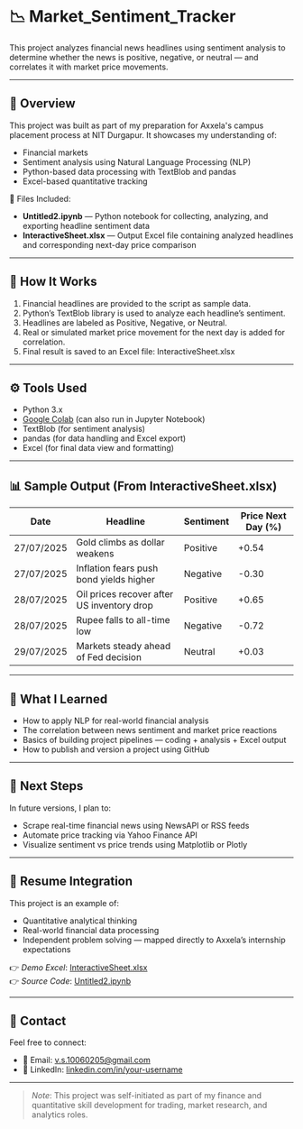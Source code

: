# 📉 Market_Sentiment_Tracker

This project analyzes financial news headlines using sentiment analysis to determine whether the news is positive, negative, or neutral — and correlates it with market price movements.

---

## 🧩 Overview

This project was built as part of my preparation for Axxela's campus placement process at NIT Durgapur. It showcases my understanding of:

- Financial markets
- Sentiment analysis using Natural Language Processing (NLP)
- Python-based data processing with TextBlob and pandas
- Excel-based quantitative tracking

📁 Files Included:
- **Untitled2.ipynb** — Python notebook for collecting, analyzing, and exporting headline sentiment data  
- **InteractiveSheet.xlsx** — Output Excel file containing analyzed headlines and corresponding next-day price comparison

---

## 🔧 How It Works

1. Financial headlines are provided to the script as sample data.
2. Python’s TextBlob library is used to analyze each headline’s sentiment.
3. Headlines are labeled as Positive, Negative, or Neutral.
4. Real or simulated market price movement for the next day is added for correlation.
5. Final result is saved to an Excel file: InteractiveSheet.xlsx

---

## ⚙ Tools Used

- Python 3.x
- [Google Colab](https://colab.research.google.com) (can also run in Jupyter Notebook)
- TextBlob (for sentiment analysis)
- pandas (for data handling and Excel export)
- Excel (for final data view and formatting)

---

## 📊 Sample Output (From InteractiveSheet.xlsx)

| Date       | Headline                                    | Sentiment | Price Next Day (%) |
|------------|---------------------------------------------|-----------|---------------------|
| 27/07/2025 | Gold climbs as dollar weakens               | Positive  | +0.54               |
| 27/07/2025 | Inflation fears push bond yields higher     | Negative  | -0.30               |
| 28/07/2025 | Oil prices recover after US inventory drop  | Positive  | +0.65               |
| 28/07/2025 | Rupee falls to all-time low                 | Negative  | -0.72               |
| 29/07/2025 | Markets steady ahead of Fed decision        | Neutral   | +0.03               |

---

## 🧠 What I Learned

- How to apply NLP for real-world financial analysis
- The correlation between news sentiment and market price reactions
- Basics of building project pipelines — coding + analysis + Excel output
- How to publish and version a project using GitHub

---

## 🚀 Next Steps

In future versions, I plan to:
- Scrape real-time financial news using NewsAPI or RSS feeds
- Automate price tracking via Yahoo Finance API
- Visualize sentiment vs price trends using Matplotlib or Plotly

---

## 🔗 Resume Integration

This project is an example of:
- Quantitative analytical thinking
- Real-world financial data processing
- Independent problem solving — mapped directly to Axxela’s internship expectations

👉 *Demo Excel*: [InteractiveSheet.xlsx](InteractiveSheet.xlsx)  
👉 *Source Code*: [Untitled2.ipynb](Untitled2.ipynb)

---

## 🤝 Contact

Feel free to connect:
- 📧 Email: v.s.10060205@gmail.com
- 💼 LinkedIn: [linkedin.com/in/your-username](https://www.linkedin.com/in/vaibhav-sharma-833217264)

---

> *Note*: This project was self-initiated as part of my finance and quantitative skill development for trading, market research, and analytics roles.
